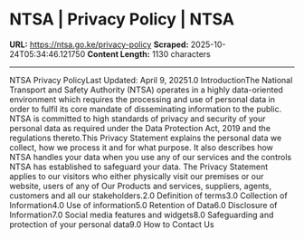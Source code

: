 # NTSA | Privacy Policy | NTSA

**URL:** https://ntsa.go.ke/privacy-policy
**Scraped:** 2025-10-24T05:34:46.121750
**Content Length:** 1130 characters

---

NTSA Privacy PolicyLast Updated: April 9, 20251.0 IntroductionThe National Transport and Safety Authority (NTSA) operates in a highly data-oriented environment which requires the processing and use of personal data in order to fulfil its core mandate of disseminating information to the public. NTSA is committed to high standards of privacy and security of your personal data as required under the Data Protection Act, 2019 and the regulations thereto.This Privacy Statement explains the personal data we collect, how we process it and for what purpose. It also describes how NTSA handles your data when you use any of our services and the controls NTSA has established to safeguard your data. The Privacy Statement applies to our visitors who either physically visit our premises or our website, users of any of Our Products and services, suppliers, agents, customers and all our stakeholders.2.0 Definition of terms3.0 Collection of Information4.0 Use of information5.0 Retention of Data6.0 Disclosure of Information7.0 Social media features and widgets8.0 Safeguarding and protection of your personal data9.0 How to Contact Us